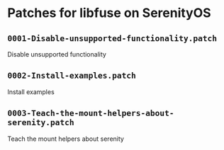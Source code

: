 # Patches for libfuse on SerenityOS

## `0001-Disable-unsupported-functionality.patch`

Disable unsupported functionality

## `0002-Install-examples.patch`

Install examples

## `0003-Teach-the-mount-helpers-about-serenity.patch`

Teach the mount helpers about serenity

